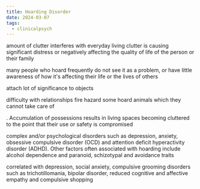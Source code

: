 ```yaml
---
title: Hoarding Disorder
date: 2024-03-07
tags:
  - clinicalpsych
---
```


amount of clutter interferes with everyday living
clutter is causing significant distress or negatively affecting the quality of life of the person or their family

many people who hoard frequently do not see it as a problem, or have little awareness of how it's affecting their life or the lives of others

attach lot of significance to objects

difficulty with relationships
fire hazard
some hoard animals which they cannot take care of

. Accumulation of possessions results in living spaces becoming cluttered to the point that their use or safety is compromised

complex and/or psychological disorders such as depression, anxiety, obsessive compulsive disorder (OCD) and attention deficit hyperactivity disorder (ADHD). Other factors often associated with hoarding include alcohol dependence and paranoid, schizotypal and avoidance traits


 correlated with depression, social anxiety, compulsive grooming disorders such as trichotillomania, bipolar disorder, reduced cognitive and affective empathy and compulsive shopping

  